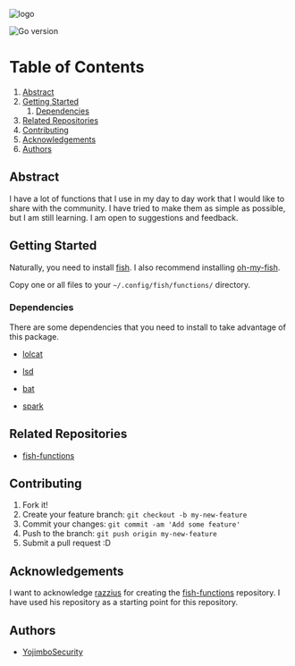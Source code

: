 ![logo](https://fishshell.com/assets/img/Terminal_Logo_LCD_Small.png)

![Go version](https://img.shields.io/badge/fish-v3.1.2-blue)

# Table of Contents

1. [Abstract](#abstract)
2. [Getting Started](#getting-started)
    1. [Dependencies](#dependencies)
3. [Related Repositories](#related-repositories)
4. [Contributing](#contributing)
5. [Acknowledgements](#acknowledgements)
6. [Authors](#authors)

## Abstract

I have a lot of functions that I use in my day to day work that I would like to share with the community. I have tried to make them as simple as possible, but I am still learning. I am open to suggestions and feedback.

## Getting Started

Naturally, you need to install [fish](http://fishshell.com/). I also recommend installing [oh-my-fish](https://github.com/bpinto/oh-my-fish).

Copy one or all files to your `~/.config/fish/functions/` directory.

### Dependencies

There are some dependencies that you need to install to take advantage of this package.

- [lolcat](https://github.com/jaseg/lolcat)

- [lsd](https://github.com/Peltoche/lsd)

- [bat](https://github.com/sharkdp/bat)

- [spark](https://github.com/jorgebucaran/spark.fish)

## Related Repositories

- [fish-functions](https://github.com/razzius/fish-functions)

## Contributing

  1. Fork it!
  2. Create your feature branch: `git checkout -b my-new-feature`
  3. Commit your changes: `git commit -am 'Add some feature'`
  4. Push to the branch: `git push origin my-new-feature`
  5. Submit a pull request :D

## Acknowledgements

I want to acknowledge [razzius](https://github.com/razzius) for creating the [fish-functions](https://github.com/razzius/fish-functions) repository. I have used his repository as a starting point for this repository.

## Authors

- [YojimboSecurity](https://github.com/YojimboSecurity)
